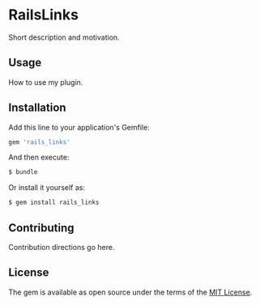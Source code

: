 # RailsLinks
Short description and motivation.

## Usage
How to use my plugin.

## Installation
Add this line to your application's Gemfile:

```ruby
gem 'rails_links'
```

And then execute:
```bash
$ bundle
```

Or install it yourself as:
```bash
$ gem install rails_links
```

## Contributing
Contribution directions go here.

## License
The gem is available as open source under the terms of the [MIT License](https://opensource.org/licenses/MIT).
